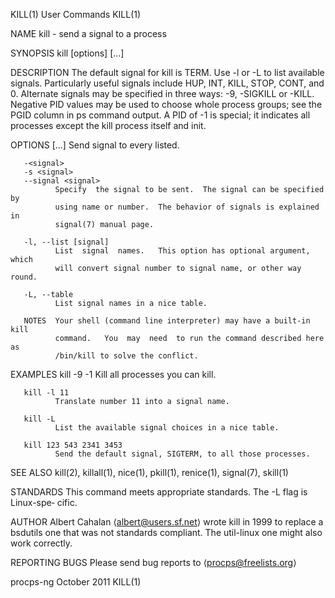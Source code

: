 KILL(1)                         User Commands                         KILL(1)

NAME
       kill - send a signal to a process

SYNOPSIS
       kill [options] <pid> [...]

DESCRIPTION
       The  default  signal for kill is TERM.  Use -l or -L to list available
       signals.  Particularly useful signals include HUP,  INT,  KILL,  STOP,
       CONT,  and  0.   Alternate signals may be specified in three ways: -9,
       -SIGKILL or -KILL.  Negative PID values may be used  to  choose  whole
       process groups; see the PGID column in ps command output.  A PID of -1
       is special; it indicates all processes except the kill process  itself
       and init.

OPTIONS
       <pid> [...]
              Send signal to every <pid> listed.

       -<signal>
       -s <signal>
       --signal <signal>
              Specify  the signal to be sent.  The signal can be specified by
              using name or number.  The behavior of signals is explained  in
              signal(7) manual page.

       -l, --list [signal]
              List  signal  names.   This option has optional argument, which
              will convert signal number to signal name, or other way round.

       -L, --table
              List signal names in a nice table.

       NOTES  Your shell (command line interpreter) may have a built-in  kill
              command.   You  may  need  to run the command described here as
              /bin/kill to solve the conflict.

EXAMPLES
       kill -9 -1
              Kill all processes you can kill.

       kill -l 11
              Translate number 11 into a signal name.

       kill -L
              List the available signal choices in a nice table.

       kill 123 543 2341 3453
              Send the default signal, SIGTERM, to all those processes.

SEE ALSO
       kill(2), killall(1), nice(1), pkill(1), renice(1), signal(7), skill(1)

STANDARDS
       This command meets appropriate standards. The -L  flag  is  Linux-spe‐
       cific.

AUTHOR
       Albert  Cahalan  ⟨albert@users.sf.net⟩ wrote kill in 1999 to replace a
       bsdutils one that was not standards  compliant.   The  util-linux  one
       might also work correctly.

REPORTING BUGS
       Please send bug reports to ⟨procps@freelists.org⟩

procps-ng                        October 2011                         KILL(1)
